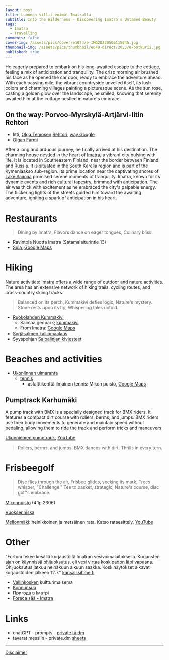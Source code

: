 ```yaml
---
layout: post
title: Luonnon villit voimat Imatralla
subtitle: Into the Wilderness - Discovering Imatra's Untamed Beauty
tags:
  - Imatra
  - Travelling
comments: false
cover-img: /assets/pics/cover/e1024/e-IMG20230506115045.jpg
thumbnail-img: /assets/pics/thumbnail/e640-direct/2023/e-potkuri2.jpg
published: true
---
```


He eagerly prepared to embark on his long-awaited escape to the cottage, feeling a mix of anticipation and tranquility. The crisp morning air brushed his face as he opened the car door, ready to embrace the adventure ahead. With each passing mile, the vibrant countryside unveiled itself, its lush colors and charming villages painting a picturesque scene. As the sun rose, casting a golden glow over the landscape, he smiled, knowing that serenity awaited him at the cottage nestled in nature's embrace.

## On the way: Porvoo-Myrskylä-Artjärvi-Iitin Rehtori 

- Iitti, [Olga Temosen](https://www.is.fi/viihde/art-2000008914061.html) [Rehtori](https://www.pizzeriarehtori.com/), [way Google](https://www.google.com/maps/dir/Kirkkonummi/REHTORI+pizzeria+%26+cafe,+Hanj%C3%A4rventie,+Iitti/@60.4585798,24.8786392,9.5z/data=!4m24!4m23!1m15!1m1!1s0x468d8c199ae6aa91:0x400b551554bb1e0!2m2!1d24.4411082!2d60.1266902!3m4!1m2!1d24.6110102!2d60.2038496!3s0x468df3a9c401a719:0x4b85d5d6377dcd04!3m4!1m2!1d25.7563036!2d60.564235!3s0x4691ee54f830ad1f:0x4200c0d653d967c4!1m5!1m1!1s0x4691c9c3b325d745:0xe09d55574e6d7c4a!2m2!1d26.2417312!2d60.8450488!3e0?entry=ttu)
- [Olgan Farmi](https://olganfarmi.fi/)

After a long and arduous journey, he finally arrived at his destination. The charming house nestled in the heart of [Imatra](https://en.wikipedia.org/wiki/Imatra), a vibrant city pulsing with life. It is located in Southeastern Finland, near the border between Finland and Russia. It is situated in the South Karelia region and is part of the Kymenlaakso sub-region. Its prime location near the captivating shores of [Lake Saimaa](https://en.wikipedia.org/wiki/Saimaa) promised serene moments of tranquility. Imatra, known for its dynamic events and rich cultural tapestry, brimmed with anticipation. The air was thick with excitement as he embraced the city's palpable energy. The flickering lights of the streets guided him toward the awaiting adventure, igniting a spark of anticipation in his heart.

# Restaurants

> Dining by Imatra,
Flavors dance on eager tongues,
Culinary bliss.

- Ravintola Nuotta Imatra (Satamalaiturintie 13)
- [Sula](https://www.ravintolasula.fi/), [Google Maps](https://www.google.com/maps/place/Ravintola+Sula+Imatra/@61.1738939,28.784427,17z/)


# Hiking

Nature activities: Imatra offers a wide range of outdoor and nature activities. The area has an extensive network of hiking trails, cycling routes, and cross-country skiing tracks.

> Balanced on its perch,
Kummakivi defies logic,
Nature's mystery.
Stone rests upon its tip,
Whispering tales untold.


- [Ruokolahden Kummakivi](https://www.suomenlatu.fi/latu-polku/blogi/ruokolahden-kummakivi.html?gclid=Cj0KCQjw7uSkBhDGARIsAMCZNJs2RbIU5hlEUZWnNSUJB_cdDFtzMzyXbxfUyogC6fqhSINHWxwhyU0aAuOcEALw_wcB)
  - Saimaa geopark; [kummakivi](https://saimaageopark.fi/norppapolku-harjumaastossa/#filter=r-fullyTranslatedLangus-,r-onlyOpened-,sb-sortedBy-0&zc=16,28.43112,61.49172)
  - From Imatra: [Google Maps](https://www.google.com/maps/dir/Imatra/Kummakivi,+Luukkolansaari/@61.3874373,28.3547365,10.5z/data=!4m14!4m13!1m5!1m1!1s0x4690a63e19b75043:0xde9f9f38261c9e73!2m2!1d28.7645463!2d61.1695977!1m5!1m1!1s0x469a7126f99ff5e1:0x587df1ee94cd566e!2m2!1d28.429186!2d61.493532!3e0?entry=ttu)
- [Syrjäsalmen kalliomaalaus](https://saimaageopark.fi/norppapolku-harjumaastossa/#filter=r-fullyTranslatedLangus-,r-onlyOpened-,sb-sortedBy-0&zc=18,28.31524,61.53212)
- Syyspohjan [Salpalinjan kiviesteet](https://saimaageopark.fi/norppapolku-harjumaastossa/#filter=r-fullyTranslatedLangus-,r-onlyOpened-,sb-sortedBy-0&ipd=37865640&zc=19,28.63843,61.39213)

# Beaches and activities

- [Ukonlinnan uimaranta](https://www.google.com/maps/place/Ukonlinnan+uimaranta/@61.2064255,28.7154225,15.96z/)
  - [tennis](https://www.imatrantennis.com/about-1)
    - asfalttikenttä ilmainen tennis: Mikon puisto, [Google Maps](https://goo.gl/maps/ftNnZdq8yL2rhzN28)


## Pumptrack Karhumäki

A pump track with BMX is a specially designed track for BMX riders. It features a compact dirt course with rollers, berms, and jumps. BMX riders use their body movements to generate and maintain speed without pedaling, allowing them to ride the track and perform tricks and maneuvers.

[Ukonniemen pumptrack](https://www.imatra.fi/toimipaikat/ukonniemen-pumptrack), [YouTube](https://www.youtube.com/watch?v=UauDkddySVY)

> Rollers, berms, and jumps,
BMX dances with dirt,
Thrills in every turn.

# Frisbeegolf

> Disc flies through the air,
Frisbee glides, seeking its mark,
Trees whisper, "Challenge."
Tee to basket, strategic,
Nature's course, disc golf's embrace.

[Mikonpuisto](https://goo.gl/maps/sL5q4C2eGuoxmy9X6) (4.1p 2306)

[Vuoksenniska](https://sites.google.com/view/vdg-com/radat/vuoksenniskan-frisbeekeskus?authuser=0)

[Mellonmäki](https://frisbeegolfradat.fi/rata/mellonmaen-frisbeegolfrata/): heinikkoinen ja metsäinen rata. Katso rataesittely, [YouTube](https://www.youtube.com/watch?v=c-Xp2l69i98)

# Other

"Fortum tekee kesällä korjaustöitä Imatran vesivoimalaitoksella. Korjausten ajan on käynnissä ohijuoksutus, eli vesi virtaa koskipadon läpi vapaana. Ohijuoksutus jatkuu heinäkuun alkuun saakka. Koskinäytökset alkavat korjaustöiden jälkeen 12.7." [kansallisihme.fi](https://kansallisihme.fi/fi/imatrankoski-kuohuu)
- [Vallinkosken](https://saimaageopark.fi/vallinkosken-hiidenkirnut/#filter=r-fullyTranslatedLangus-,r-onlyOpened-,sb-sortedBy-0) kultturimaisema
- [Konnunsuo](https://saimaageopark.fi/vallinkosken-hiidenkirnut/#filter=r-fullyTranslatedLangus-,r-onlyOpened-,sb-sortedBy-0&ipd=38135253&zc=15,28.55814,61.03861)
- Пригода в Іматрі
- [Foreca sää - Imatra](https://www.foreca.fi/Finland/Imatra)

# Links

- chatGPT - prompts - [private ta.dm](https://docs.google.com/document/d/1n1Vl_3XI5mYtdwjpzkOmbijMq9S61ba18t5PttlT9xE/edit?usp=sharing)
- tavarat messiin - private.dm [sheets](https://docs.google.com/spreadsheets/d/19BkGyPCeYUFju6qmrPmDd3s-zcD2MNX5jRguvoorb1c/edit?usp=sharing)

---

[Disclaimer](https://talonendm.github.io/disclaimer)

